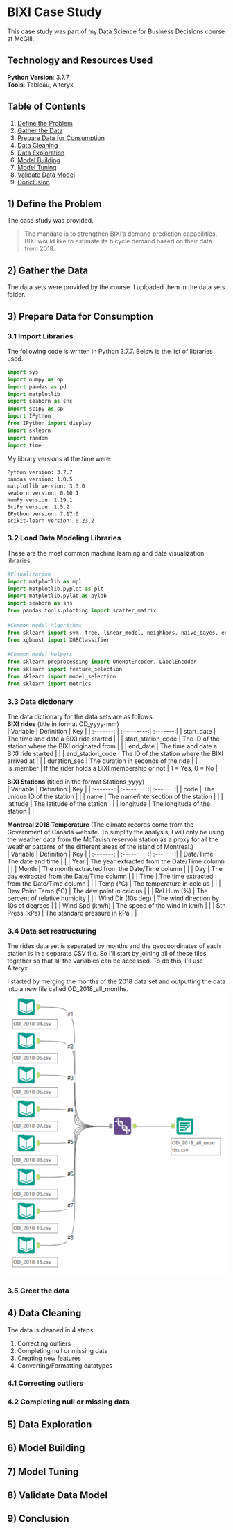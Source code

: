 # BIXI Case Study

This case study was part of my Data Science for Business Decisions course at McGill.

## Technology and Resources Used

**Python Version**: 3.7.7<br>
**Tools**: Tableau, Alteryx

## Table of Contents
1) [Define the Problem](#1-define-the-problem)<br>
2) [Gather the Data](#2-gather-the-data)
3) [Prepare Data for Consumption](#3-prepare-data-for-consumption)<br>
4) [Data Cleaning](#4-data-cleaning)<br>
5) [Data Exploration](#5-data-exploration)<br>
6) [Model Building](#6-model-building)<br>
7) [Model Tuning](#7-model-tuning)<br>
8) [Validate Data Model](#8-validate-data-model)<br>
9) [Conclusion](#9-conclusion)

## 1) Define the Problem
The case study was provided.
>The mandate is to strengthen BIXI’s demand prediction capabilities. BIXI would like to estimate its bicycle demand based on their data from 2018.

## 2) Gather the Data
The data sets were provided by the course. I uploaded them in the data sets folder.

## 3) Prepare Data for Consumption

### 3.1 Import Libraries
The following code is written in Python 3.7.7. Below is the list of libraries used.
```python
import sys
import numpy as np 
import pandas as pd
import matplotlib
import seaborn as sns
import scipy as sp
import IPython
from IPython import display
import sklearn
import random
import time
```
My library versions at the time were:
```
Python version: 3.7.7
pandas version: 1.0.5
matplotlib version: 3.3.0
seaborn version: 0.10.1
NumPy version: 1.19.1
SciPy version: 1.5.2
IPython version: 7.17.0
scikit-learn version: 0.23.2
```
### 3.2 Load Data Modeling Libraries
These are the most common machine learning and data visualization libraries.
```python
#Visualization
import matplotlib as mpl
import matplotlib.pyplot as plt
import matplotlib.pylab as pylab
import seaborn as sns
from pandas.tools.plotting import scatter_matrix

#Common Model Algorithms
from sklearn import svm, tree, linear_model, neighbors, naive_bayes, ensemble, discriminant_analysis, gaussian_process
from xgboost import XGBClassifier

#Common Model Helpers
from sklearn.preprocessing import OneHotEncoder, LabelEncoder
from sklearn import feature_selection
from sklearn import model_selection
from sklearn import metrics
```

### 3.3 Data dictionary
The data dictionary for the data sets are as follows:<br>
**BIXI rides** (title in format OD_yyyy-mm)<br>
| Variable | Definition | Key |
| :-------: | :---------:| :-------:|
| start_date | The time and date a BIXI ride started |  |
| start_station_code | The ID of the station where the BIXI originated from |  |
| end_date | The time and date a BIXI ride started |  |
| end_station_code | The ID of the station where the BIXI arrived at |  |
| duration_sec | The duration in seconds of the ride |  |
| is_member | If the rider holds a BIXI membership or not | 1 = Yes, 0 = No  |

**BIXI Stations** (titled in the format Stations_yyyy)<br>
| Variable | Definition | Key |
| :-------: | :---------:| :-------:|
| code | The unique ID of the station |  |
| name | The name/intersection of the station |  |
| latitude | The latitude of the station |  |
| longitude | The longitude of the station |  |

**Montreal 2018 Temperature** (The climate records come from the Government of Canada website. To simplify the analysis, I will only be using the weather data from the McTavish reservoir station as a proxy for all the weather patterns of the different areas of the island of Montreal.)<br>
| Variable | Definition | Key |
| :-------: | :---------:| :-------:|
| Date/Time | The date and time |  |
| Year | The year extracted from the Date/Time column |  |
| Month | The month extracted from the Date/Time column |  |
| Day | The day extracted from the Date/Time column |  |
| Time | The time extracted from the Date/Time column |  |
| Temp (°C) | The temperature in celcius |  |
| Dew Point Temp (°C) | The dew point in celcius |  |
| Rel Hum (%) | The percent of relative humidity |  |
| Wind Dir (10s deg) | The wind direction by 10s of degrees |  |
| Wind Spd (km/h) | The speed of the wind in km/h |  |
| Stn Press (kPa) | The standard pressure in kPa |  |

### 3.4 Data set restructuring
The rides data set is separated by months and the geocoordinates of each station is in a separate CSV file. So I'll start by joining all of these files together so that all the variables can be accessed. To do this, I'll use Alteryx.<br>

I started by merging the months of the 2018 data set and outputting the data into a new file called OD_2018_all_months.<br>
![](/images/UNION_2018_BIXI_workflow.PNG)
<!-- <img src="/images/UNION_2018_BIXI_workflow.PNG" title="2018 BIXI rides" width="150" height="100"/> -->

### 3.5 Greet the data


## 4) Data Cleaning
The data is cleaned in 4 steps:
1. Correcting outliers
2. Completing null or missing data
3. Creating new features
4. Converting/Formatting datatypes

### 4.1 Correcting outliers

### 4.2 Completing null or missing data

## 5) Data Exploration

## 6) Model Building

## 7) Model Tuning

## 8) Validate Data Model

## 9) Conclusion

